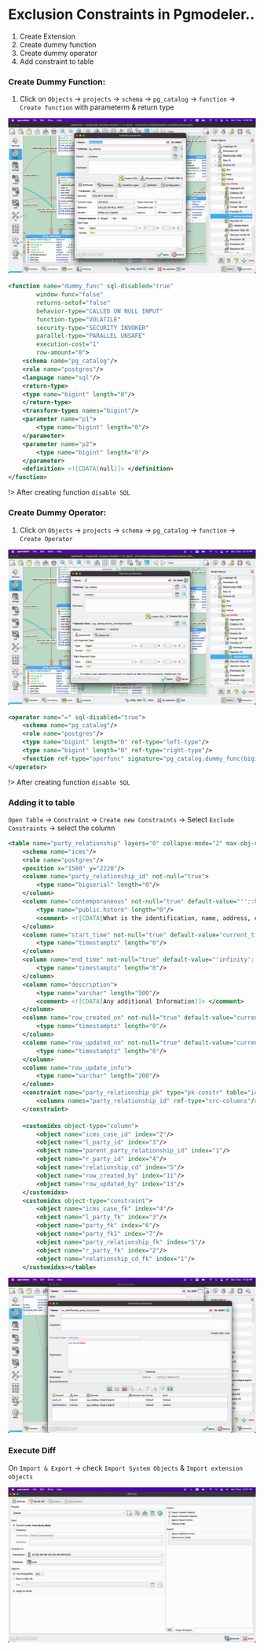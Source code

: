 # Exclusion Constraints in Pgmodeler..

1. Create Extension
2. Create dummy function 
3. Create dummy operator
4. Add constraint to table

### Create Dummy Function:

1. Click on `Objects` -> `projects` -> `schema` -> `pg_catalog` -> `function` -> `Create function` with parameterm & return type

![Dummy Function](img/dummy_function.png)

```XML
<function name="dummy_func" sql-disabled="true"
		window-func="false"
		returns-setof="false"
		behavior-type="CALLED ON NULL INPUT"
		function-type="VOLATILE"
		security-type="SECURITY INVOKER"
		parallel-type="PARALLEL UNSAFE"
		execution-cost="1"
		row-amount="0">
	<schema name="pg_catalog"/>
	<role name="postgres"/>
	<language name="sql"/>
	<return-type>
	<type name="bigint" length="0"/>
	</return-type>
	<transform-types names="bigint"/>
	<parameter name="p1">
		<type name="bigint" length="0"/>
	</parameter>
	<parameter name="p2">
		<type name="bigint" length="0"/>
	</parameter>
	<definition> <![CDATA[null]]> </definition>
</function>
```

!> After creating function `disable SQL`

### Create Dummy Operator:

1. Click on `Objects` -> `projects` -> `schema` -> `pg_catalog` -> `function` -> `Create Operator`

![](img/dummy_operator.png)

```XML
<operator name="=" sql-disabled="true">
	<schema name="pg_catalog"/>
	<role name="postgres"/>
	<type name="bigint" length="0" ref-type="left-type"/>
	<type name="bigint" length="0" ref-type="right-type"/>
	<function ref-type="operfunc" signature="pg_catalog.dummy_func(bigint,bigint)"/>
</operator>
```

!> After creating function `disable SQL`


### Adding it to table

`Open Table` -> `Constraint` -> `Create new Constraints` ->  Select `Exclude Constraints` -> select the column

```XML
<table name="party_relationship" layers="0" collapse-mode="2" max-obj-count="18" z-value="0">
	<schema name="icms"/>
	<role name="postgres"/>
	<position x="1580" y="2220"/>
	<column name="party_relationship_id" not-null="true">
		<type name="bigserial" length="0"/>
	</column>
	<column name="contemporaneous" not-null="true" default-value="''::hstore">
		<type name="public.hstore" length="0"/>
		<comment> <![CDATA[What is the identification, name, address, email and phone number is used at the time of case. PK of these tables will be stored along with table name]]> </comment>
	</column>
	<column name="start_time" not-null="true" default-value="current_timestamp">
		<type name="timestamptz" length="0"/>
	</column>
	<column name="end_time" not-null="true" default-value="'infinity'::timestamp">
		<type name="timestamptz" length="0"/>
	</column>
	<column name="description">
		<type name="varchar" length="500"/>
		<comment> <![CDATA[Any additional Information]]> </comment>
	</column>
	<column name="row_created_on" not-null="true" default-value="current_timestamp">
		<type name="timestamptz" length="0"/>
	</column>
	<column name="row_updated_on" not-null="true" default-value="current_timestamp">
		<type name="timestamptz" length="0"/>
	</column>
	<column name="row_update_info">
		<type name="varchar" length="200"/>
	</column>
	<constraint name="party_relationship_pk" type="pk-constr" table="icms.party_relationship">
		<columns names="party_relationship_id" ref-type="src-columns"/>
	</constraint>

	<customidxs object-type="column">
		<object name="icms_case_id" index="2"/>
		<object name="l_party_id" index="3"/>
		<object name="parent_party_relationship_id" index="1"/>
		<object name="r_party_id" index="4"/>
		<object name="relationship_cd" index="5"/>
		<object name="row_created_by" index="11"/>
		<object name="row_updated_by" index="13"/>
	</customidxs>
	<customidxs object-type="constraint">
		<object name="icms_case_fk" index="4"/>
		<object name="l_party_fk" index="3"/>
		<object name="party_fk" index="6"/>
		<object name="party_fk1" index="7"/>
		<object name="party_relationship_fk" index="5"/>
		<object name="r_party_fk" index="2"/>
		<object name="relationship_cd_fk" index="1"/>
	</customidxs></table>
```

![](img/exclude.png)

### Execute Diff

On `Import & Export` -> check `Import System Objects` & `Import extension objects`

![](img/Diff.png)